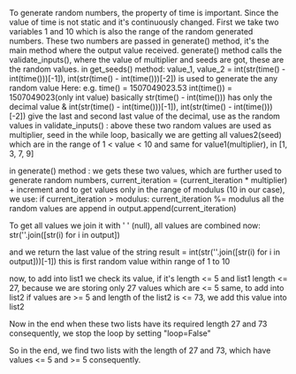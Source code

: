 
To generate random numbers, the property of time is important. Since the value of time is not static and it's continuously changed.
First we take two variables 1 and 10 which is also the range of the random generated numbers.
These two numbers are passed in generate() method, it's the main method where the output value received.
generate() method calls the validate_inputs(), where the value of multiplier and seeds are got, these are the random values.
in get_seeds() method:
 value_1, value_2 = int(str(time() - int(time()))[-1]), int(str(time() - int(time()))[-2])
is used to generate the any random value
Here: e.g. time() = 1507049023.53
int(time()) = 1507049023(only int value)
basically str(time() - int(time())) has only the decimal value 
& int(str(time() - int(time()))[-1]), int(str(time() - int(time()))[-2]) give the last and second last value of the decimal, use as the random values 
in validate_inputs() :
  above these two random values are used as multiplier, seed
  in the while loop, basically we are getting all values2(seed) which are in the range of 1 < value < 10 and same for value1(multiplier), in [1,     3, 7, 9]
 
in generate() method :
we gets these two values, which are further used to generate random numbers,
current_iteration = (current_iteration * multiplier) + increment
and to get values only in the range of modulus (10 in our case), we use:
 if current_iteration > modulus:
                current_iteration %= modulus
all the random values are append in output.append(current_iteration)

To get all values we join it with ' ' (null), all values are combined now:
str(''.join([str(i) for i in output])

and we return the last value of the string result = int(str(''.join([str(i) for i in output]))[-1])
this is first random value within range of 1 to 10 

now, to add into list1
we check its value, if it's length <= 5 and list1 length <= 27, because we are storing only 27 values which are <= 5
same, to add into list2
if values are >= 5 and length of the list2 is <= 73, we add this value into list2

Now in the end when these two lists have its required length 27 and 73 consequently, we stop the loop by setting "loop=False"

So in the end, we find two lists with the length of 27 and 73, which have values <= 5 and >= 5 consequently.
